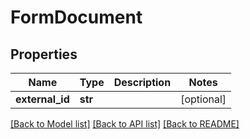 # FormDocument

## Properties
Name | Type | Description | Notes
------------ | ------------- | ------------- | -------------
**external_id** | **str** |  | [optional] 

[[Back to Model list]](../README.md#documentation-for-models) [[Back to API list]](../README.md#documentation-for-api-endpoints) [[Back to README]](../README.md)

